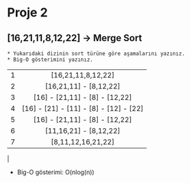 # Proje 2

## [16,21,11,8,12,22] -> Merge Sort

    * Yukarıdaki dizinin sort türüne göre aşamalarını yazınız.
    * Big-O gösterimini yazınız.

|||
|:-:|:-:|
| 1   |[16,21,11,8,12,22]|
| 2   |[16,21,11] - [8,12,22]|
| 3   |[16] - [21,11] - [8] - [12,22]|
| 4   |[16] - [21] - [11] - [8] - [12] - [22]|
| 5   |[16] - [21,11] - [8] - [12,22]|
| 6   |[11,16,21] - [8,12,22]|
| 7   |[8,11,12,16,21,22]|
|

- Big-O gösterimi: O(nlog(n))